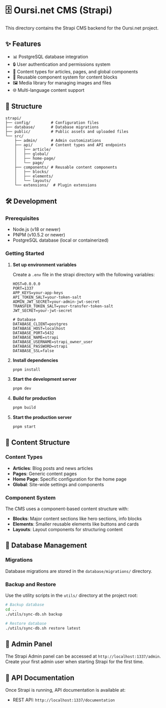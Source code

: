 # 🗄️ Oursi.net CMS (Strapi)

This directory contains the Strapi CMS backend for the Oursi.net project.

## ✨ Features

- 📊 PostgreSQL database integration
- 🔒 User authentication and permissions system
- 📝 Content types for articles, pages, and global components
- 🧩 Reusable component system for content blocks
- 🖼️ Media library for managing images and files
- 🌐 Multi-language content support

## 📁 Structure

```
strapi/
├── config/         # Configuration files
├── database/       # Database migrations
├── public/         # Public assets and uploaded files
└── src/
    ├── admin/      # Admin customizations
    ├── api/        # Content types and API endpoints
    │   ├── article/
    │   ├── global/
    │   ├── home-page/
    │   └── page/
    ├── components/ # Reusable content components
    │   ├── blocks/
    │   ├── elements/
    │   └── layouts/
    └── extensions/  # Plugin extensions
```

## 🛠️ Development

### Prerequisites

- Node.js (v18 or newer)
- PNPM (v10.5.2 or newer)
- PostgreSQL database (local or containerized)

### Getting Started

1. **Set up environment variables**

   Create a `.env` file in the strapi directory with the following variables:

   ```
   HOST=0.0.0.0
   PORT=1337
   APP_KEYS=your-app-keys
   API_TOKEN_SALT=your-token-salt
   ADMIN_JWT_SECRET=your-admin-jwt-secret
   TRANSFER_TOKEN_SALT=your-transfer-token-salt
   JWT_SECRET=your-jwt-secret

   # Database
   DATABASE_CLIENT=postgres
   DATABASE_HOST=localhost
   DATABASE_PORT=5432
   DATABASE_NAME=strapi
   DATABASE_USERNAME=strapi_owner_user
   DATABASE_PASSWORD=strapi
   DATABASE_SSL=false
   ```

2. **Install dependencies**

   ```bash
   pnpm install
   ```

3. **Start the development server**

   ```bash
   pnpm dev
   ```

4. **Build for production**

   ```bash
   pnpm build

   ```

5. **Start the production server**

   ```bash
   pnpm start
   ```

## 📝 Content Structure

### Content Types

- **Articles**: Blog posts and news articles
- **Pages**: Generic content pages
- **Home Page**: Specific configuration for the home page
- **Global**: Site-wide settings and components

### Component System

The CMS uses a component-based content structure with:

- **Blocks**: Major content sections like hero sections, info blocks
- **Elements**: Smaller reusable elements like buttons and cards
- **Layouts**: Layout components for structuring content

## 🔄 Database Management

### Migrations

Database migrations are stored in the `database/migrations/` directory.

### Backup and Restore

Use the utility scripts in the `utils/` directory at the project root:

```bash
# Backup database
cd ..
./utils/sync-db.sh backup

# Restore database
./utils/sync-db.sh restore latest
```

## 🧰 Admin Panel

The Strapi Admin panel can be accessed at `http://localhost:1337/admin`. Create your first admin user when starting Strapi for the first time.

## 🔌 API Documentation

Once Strapi is running, API documentation is available at:

- REST API: `http://localhost:1337/documentation`
